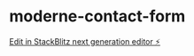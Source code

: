 # moderne-contact-form

[Edit in StackBlitz next generation editor ⚡️](https://stackblitz.com/~/github.com/kouame09/moderne-contact-form)
